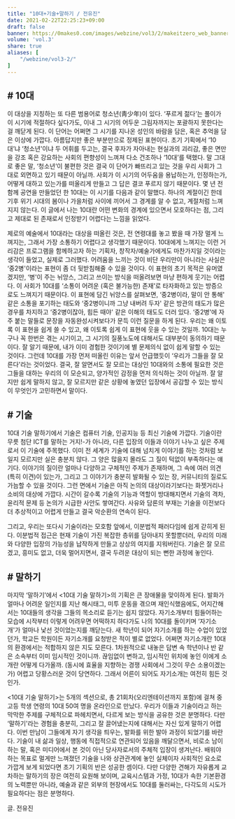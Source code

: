 ```yaml
---
title: "10대+기술+말하기 / 전유진"
date: 2021-02-22T22:25:23+09:00
draft: false
banner: https://0makes0.com/images/webzine/vol3/2/makeitzero_web_banner_teenager-01.jpg
volume: 'vol.3'
share: true
aliases: [
    "/webzine/vol3-2/"
]
---
```


## \# 10대

이 대상을 지칭하는 또 다른 범용어로 청소년(<span class="font-hanja">靑少年</span>)이 있다. ‘푸르게 젊다’는 풀이가 이 시기에 적절하다 싶다가도, 이내 그 시기의 어두운 그림자까지는 포괄하지 못한다는 걸 깨닫게 된다. 이 단어는 어쩌면 그 시기를 지나온 성인의 바람을 담은, 혹은 추억을 담은 이상에 가깝다. 아름답지만 좋은 부분만으로 정제된 표현이다. 초기 기획에서 ‘10대’냐 ‘청소년'이냐 두 어휘를 두고는, 결국 후자가 자아내는 현실과의 괴리감, 좋은 면만을 강조 혹은 강요하는 사회의 편향성이 느껴져 다소 건조하나 ‘10대’를 택했다. 말 그대로 좋은 말, ‘청소년’이 불편한 것은 결국 이 단어가 빠뜨리고 있는 것을 우리 사회가 그대로 외면하고 있기 때문이 아닐까. 사회가 이 시기의 어두움을 용납하는가, 인정하는가, 어떻게 대하고 있는가를 떠올리게 만들고 그 답은 결코 푸르지 않기 때문이다. 몇 년 전 함께 공연을 만들었던 한 10대는 이 시기를 다음과 같이 말했다. 하나의 계절이긴 한데 기후 위기 시대의 봄이나 가을처럼 사이에 끼어서 그 경계를 알 수 없고, 계절처럼 느껴지지 않는다. 이 글에서 나는 10대란 어떤 변화의 경계에 있으면서 모호하다는 점, 그리고 제대로 된 존재로서 인정받기 어렵다는 느낌을 읽었다.

제로의 예술에서 10대라는 대상을 떠올린 것은, 전 연령대를 놓고 봤을 때 가장 멀게 느껴지는, 그래서 가장 소통하기 어렵다고 생각했기 때문이다. 10대에게 느껴지는 이런 거리감은 프로그램을 함께하고자 하는 기획자, 창작자/예술가에게도 마찬가지일 것이라는 생각이 들었고, 실제로 그러했다. 어려움을 느끼는 것이 비단 우리만이 아니라는 사실은 ‘중2병'이라는 표현이 좀 더 뒷받침해줄 수 있을 것이다. 이 표현의 초기 목적은 유머였겠지만, ‘병'이 주는 뉘앙스, 그리고 쓰이는 방식을 떠올려보면 마냥 편하게 웃기는 어렵다. 이 사회가 10대를  ‘소통이 어려운 (혹은 불가능한) 존재'로 타자화하고 있는 방증으로도 느껴지기 때문이다. 이 표현에 담긴 뉘앙스를 살펴보면, ‘중2병이라, 말이 안 통해' 같은 소통을 포기하는 태도와 ‘중2병이니까 그냥 내버려 두자' 같은 방관의 태도가 많은 경우를 차지하고 ‘중2병이잖아, 힘든 때야' 같은 이해의 태도도 더러 있다. ‘중2병'에 자주 붙는 말들로 문장을 자동완성시켜보다가 문득 이런 질문을 하게 된다. 우리는 왜 이토록 이 표현을 쉽게 쓸 수 있고, 왜 이토록 쉽게 이 표현에 웃을 수 있는 것일까. 10대는 누구나 꼭 한번은 겪는 시기이고, 그 시기의 질풍노도에 대해서도 대부분이 동의하기 때문이다. 잘 알기 때문에, 내가 이미 경험한 것이기에 별 문제의식 없이 쉽게 말할 수 있는 것이다. 그런데 10대를 가장 먼저 떠올린 이유는 앞서 언급했듯이 ‘우리가 그들을 잘 모른다'라는 것이었다. 결국, 잘 알면서도 잘 모르는 대상인 10대와의 소통에 필요한 것은 그들을 대하는 우리의 이 모순되고, 양가적인 감정을 먼저 의식하는 것이 아닐까. 잘 알지만 쉽게 말하지 않고, 잘 모르지만 같은 상황에 놓였던 입장에서 공감할 수 있는 방식이 무엇인가 고민하면서 말이다.

## \# 기술

10대 기술 말하기에서 기술은 컴퓨터 기술, 인공지능 등 최신 기술에 가깝다. 기술이란 무릇 첨단 ICT를 말하는 거지!-가 아니라, 다른 입장의 이들과 이야기 나누고 싶은 주제로서 이 기술에 주목했다. 이미 전 세계가 기술에 대해 넘치게 이야기를 하는 것처럼 보일지 모르지만 실은 충분치 않다. 그 양은 많을지 몰라도 그 질이 턱없이 부족하다는 얘기다. 이야기의 질이란 얼마나 다양하고 구체적인 주제가 존재하며, 그 속에 여러 의견(특히 이견)이 있는가, 그리고 그 이야기가 충분히 발화될 수 있는 장, 커뮤니티의 질로도 가늠할 수 있을 것이다. 그런 면에서 기술은 아직 논의의 대상이라기보다는 화젯거리나 소비의 대상에 가깝다. 시간이 갈수록 기술의 기능과 역할이 방대해지면서 기술의 격차, 윤리적 문제 등 논의가 시급한 사안도 쌓여간다. 사유와 담론의 부재는 기술을 이전보다 더 추상적이고 어렵게 만들고 결국 악순환의 연속이 된다.

그리고, 우리는 또다시 기술이라는 모호함 앞에서, 이분법적 패러다임에 쉽게 갇히게 된다. 이분법적 접근은 현재 기술이 가진 복잡한 층위를 담아내지 못할뿐더러, 우리의 미래와 다양한 입장의 가능성을 납작하게 만들고 상상의 여지를 지워버린다. 기술은 잘 모르겠고, 흥미도 없고, 더욱 멀어지면서, 결국 두려운 대상이 되는 뻔한 과정에 놓인다.

## \# 말하기

마지막 ‘말하기’에서 <10대 기술 말하기>의 기획은 큰 장애물을 맞이하게 된다. 발화가 얼마나 어려운 일인지를 지난 해시태그, 미투 운동을 겪으며 재인식했음에도, 어지간해서는 10대들의 생각을 그들의 목소리로 듣기는 쉽지 않았다. 자기소개부터 힘들어하는 모습에 시작부터 이렇게 어려우면 어떡하지 하다가도 나의 10대를 돌이키며 ‘자기소개'가 얼마나 낯선 것이었는지를 깨닫는다. 새 학년이 되어 자기소개를 하는 수업이 있었던가, 학교든 학원이든 자기소개를 요청받은 적이 별로 없었다. 어쩌면 자기소개란 10대의 환경에서는 적합하지 않은 지도 모른다. 1차원적으로 내놓은 답변 속 학년이나 반 같은 소속부터 이미 임시적인 것이니까. 끊임없이 변하고, 임시적인 위치에 놓인 이에게 소개란 어떻게 다가올까. (동시에 효율을 지향하는 경쟁 사회에서 그것이 무슨 소용이겠는가) 어렵고 당황스러운 것이 당연하다. 그래서 어른이 되어도 자기소개는 여전히 힘든 것인가.

<10대 기술 말하기>는 5개의 섹션으로, 총 21회차(오리엔테이션까지 포함)에 걸쳐 중고등 학생 연령의 10대 50여 명을 온라인으로 만났다. 우리가 이들과 기술이라고 하는 막막한 주제를 구체적으로 파헤치면서, 다르게 보는 방식을 공유한 것은 분명하다. 다만 ‘말하기'라는 경험을 충분히, 그리고 잘 끌어냈는지에 대해서는 자신 있게 말하기 어렵다. 이번 만남이 그들에게 자기 생각을 틔우는, 발화를 위한 발아 과정이 되었기를 바란다. 기술이 내 삶과 일상, 행동에 직접적으로 연관되어 있음을 깨달으면서, 비로소 남이 하는 말, 혹은 미디어에서 본 것이 아닌 당사자로서의 주체적 입장이 생겨난다. 배워야 하는 목표로 멀게만 느껴졌던 기술을 나와 상관관계에 놓인 실체이자 사회적인 요소로 가깝게 보게 되었다면 초기 기획의 반은 성공한 셈이다. 다만 다양한 견해가 자유롭게 교차하는 말하기의 장은 여전히 요원해 보이며, 교육시스템과 가정, 10대가 속한 기본환경의 노력뿐만 아니라, 예술과 같은 외부의 현장에서도 10대를 둘러싸는, 다각도의 시도가 필요하다는 점은 분명하다.

글. 전유진
